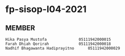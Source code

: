 # fp-sisop-I04-2021
## MEMBER 
	Hika Pasya Mustofa		        05111942000015
	Farah Dhiah Qorirah		        05111942000018
	Nadhif Bhagawanta Hadiprayitno		05111942000029
	
	

